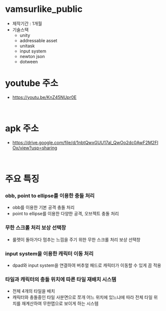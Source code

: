 # vamsurlike_public

- 제작기간 : 1개월
- 기술스택
  - unity
  - addressable asset
  - unitask
  - input system
  - newton json
  - dotween

# youtube 주소
- https://youtu.be/KnZ45NUpr0E
<br>

# apk 주소
- https://drive.google.com/file/d/1nbtQwxGUU17al_QwOo2dc0AwF2M2FlOx/view?usp=sharing
<br>

# 주요 특징
### obb, point to ellipse를 이용한 충돌 처리
- obb를 이용한 기본 공격 충돌 처리
- point to ellipse를 이용한 다양한 공격, 오브젝트 충돌 처리

### 무한 스크롤 처리 보상 선택창
- 룰렛이 돌아가다 멈추는 느낌을 주기 위한 무한 스크롤 처리 보상 선택창

### input system을 이용한 캐릭터 이동 처리
- dpad와 input system을 연결하여 버추얼 패드로 캐릭터가 이동할 수 있게 끔 적용

### 타일과 캐릭터의 충돌 위치에 따른 타일 재배치 시스템
- 전체 4개의 타일을 배치
- 캐릭터와 충돌중인 타일 사분면으로 쪼개 어느 위치에 있느냐에 따라 전체 타일 위치를 재계산하여 무한맵으로 보이게 하는 시스템
